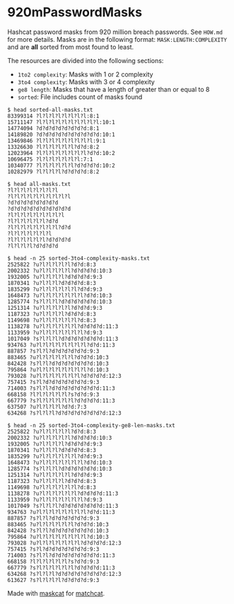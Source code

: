 # 920mPasswordMasks
 Hashcat password masks from 920 million breach passwords. See `HOW.md` for
 more details. Masks are in the following format: `MASK:LENGTH:COMPLEXITY` and
 are **all** sorted from most found to least.

 The resources are divided into the following sections:
 - `1to2 complexity`: Masks with 1 or 2 complexity
 - `3to4 complexity`: Masks with 3 or 4 complexity
 - `ge8 length`: Masks that have a length of greater than or equal to 8
 - `sorted`: File includes count of masks found

 ```
$ head sorted-all-masks.txt
83399314 ?l?l?l?l?l?l?l?l:8:1
15711147 ?l?l?l?l?l?l?l?l?l?l:10:1
14774094 ?d?d?d?d?d?d?d?d:8:1
14189820 ?d?d?d?d?d?d?d?d?d?d:10:1
13469846 ?l?l?l?l?l?l?l?l?l:9:1
13326630 ?l?l?l?l?l?l?d?d:8:2
12023964 ?l?l?l?l?l?l?l?l?d?d:10:2
10696475 ?l?l?l?l?l?l?l:7:1
10340777 ?l?l?l?l?l?l?d?d?d?d:10:2
10282979 ?l?l?l?l?d?d?d?d:8:2
```
```
$ head all-masks.txt
?l?l?l?l?l?l?l?l
?l?l?l?l?l?l?l?l?l?l
?d?d?d?d?d?d?d?d
?d?d?d?d?d?d?d?d?d?d
?l?l?l?l?l?l?l?l?l
?l?l?l?l?l?l?d?d
?l?l?l?l?l?l?l?l?d?d
?l?l?l?l?l?l?l
?l?l?l?l?l?l?d?d?d?d
?l?l?l?l?d?d?d?d
 ```
 ```
$ head -n 25 sorted-3to4-complexity-masks.txt
2525822 ?u?l?l?l?l?l?d?d:8:3
2002332 ?u?l?l?l?l?l?d?d?d?d:10:3
1932005 ?u?l?l?l?l?d?d?d?d:9:3
1870341 ?u?l?l?l?d?d?d?d:8:3
1835299 ?u?l?l?l?l?l?l?d?d:9:3
1648473 ?u?l?l?l?l?l?l?l?d?d:10:3
1285774 ?s?l?l?l?d?d?d?d?d?d:10:3
1251314 ?u?l?l?l?l?l?d?d?d:9:3
1187323 ?u?l?l?l?l?d?d?d:8:3
1149698 ?u?l?l?l?l?l?l?d:8:3
1138278 ?u?l?l?l?l?l?l?d?d?d?d:11:3
1133959 ?u?l?l?l?l?l?l?l?d:9:3
1017049 ?s?l?l?l?d?d?d?d?d?d?d:11:3
 934763 ?u?l?l?l?l?l?l?l?l?d?d:11:3
 887857 ?s?l?l?d?d?d?d?d?d:9:3
 883465 ?u?l?l?l?l?l?l?d?d?d:10:3
 842428 ?s?l?l?d?d?d?d?d?d?d:10:3
 795864 ?u?l?l?l?l?l?l?l?l?d:10:3
 793028 ?u?l?l?l?l?l?l?l?d?d?d?d:12:3
 757415 ?s?l?d?d?d?d?d?d?d:9:3
 714003 ?s?l?l?d?d?d?d?d?d?d?d:11:3
 668158 ?l?l?l?l?l?l?s?d?d:9:3
 667779 ?s?l?l?l?l?l?l?d?d?d?d:11:3
 637507 ?u?l?l?l?l?d?d:7:3
 634268 ?s?l?l?l?d?d?d?d?d?d?d?d:12:3
```
 ```
$ head -n 25 sorted-3to4-complexity-ge8-len-masks.txt
2525822 ?u?l?l?l?l?l?d?d:8:3
2002332 ?u?l?l?l?l?l?d?d?d?d:10:3
1932005 ?u?l?l?l?l?d?d?d?d:9:3
1870341 ?u?l?l?l?d?d?d?d:8:3
1835299 ?u?l?l?l?l?l?l?d?d:9:3
1648473 ?u?l?l?l?l?l?l?l?d?d:10:3
1285774 ?s?l?l?l?d?d?d?d?d?d:10:3
1251314 ?u?l?l?l?l?l?d?d?d:9:3
1187323 ?u?l?l?l?l?d?d?d:8:3
1149698 ?u?l?l?l?l?l?l?d:8:3
1138278 ?u?l?l?l?l?l?l?d?d?d?d:11:3
1133959 ?u?l?l?l?l?l?l?l?d:9:3
1017049 ?s?l?l?l?d?d?d?d?d?d?d:11:3
 934763 ?u?l?l?l?l?l?l?l?l?d?d:11:3
 887857 ?s?l?l?d?d?d?d?d?d:9:3
 883465 ?u?l?l?l?l?l?l?d?d?d:10:3
 842428 ?s?l?l?d?d?d?d?d?d?d:10:3
 795864 ?u?l?l?l?l?l?l?l?l?d:10:3
 793028 ?u?l?l?l?l?l?l?l?d?d?d?d:12:3
 757415 ?s?l?d?d?d?d?d?d?d:9:3
 714003 ?s?l?l?d?d?d?d?d?d?d?d:11:3
 668158 ?l?l?l?l?l?l?s?d?d:9:3
 667779 ?s?l?l?l?l?l?l?d?d?d?d:11:3
 634268 ?s?l?l?l?d?d?d?d?d?d?d?d:12:3
 613627 ?s?l?l?l?l?d?d?d?d:9:3
```
Made with [maskcat](https://github.com/jakewnuk/maskcat) for [matchcat](https://github.com/jakewnuk/matchcat). 
